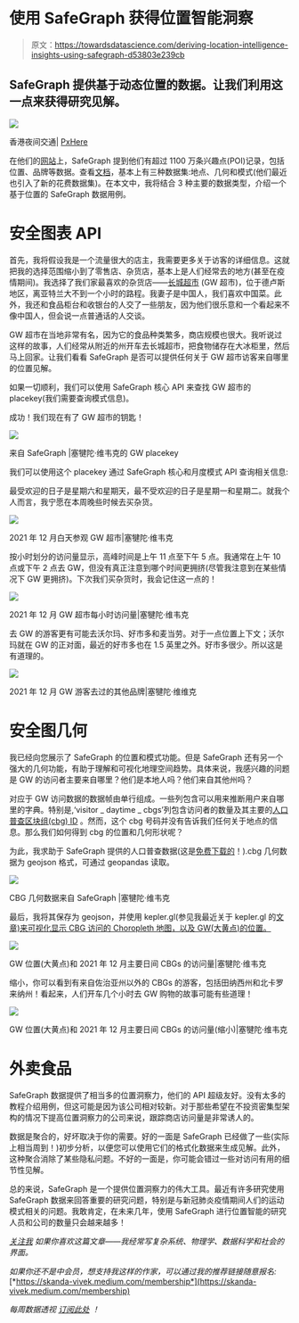 # 使用 SafeGraph 获得位置智能洞察

> 原文：<https://towardsdatascience.com/deriving-location-intelligence-insights-using-safegraph-d53803e239cb>

## SafeGraph 提供基于动态位置的数据。让我们利用这一点来获得研究见解。

![](img/0e08accb8ceddedf349f83620d17cd2d.png)

香港夜间交通| [PxHere](https://pxhere.com/en/photo/1200898)

在他们的[网站](https://www.safegraph.com/)上，SafeGraph 提到他们有超过 1100 万条兴趣点(POI)记录，包括位置、品牌等数据。查看[文档](https://docs.safegraph.com/docs)，基本上有三种数据集:地点、几何和模式(他们最近也引入了新的花费数据集)。在本文中，我将结合 3 种主要的数据类型，介绍一个基于位置的 SafeGraph 数据用例。

# 安全图表 API

首先，我将假设我是一个流量很大的店主，我需要更多关于访客的详细信息。这就把我的选择范围缩小到了零售店、杂货店，基本上是人们经常去的地方(甚至在疫情期间)。我选择了我们家最喜欢的杂货店——[长城超市](https://www.gw-supermarket.com/project/supermarket-of-atlanta/) (GW 超市)，位于德卢斯地区，离亚特兰大不到一个小时的路程。我妻子是中国人，我们喜欢中国菜。此外，我还和食品柜台和收银台的人交了一些朋友，因为他们很乐意和一个看起来不像中国人，但会说一点普通话的人交谈。

GW 超市在当地非常有名，因为它的食品种类繁多，商店规模也很大。我听说过这样的故事，人们经常从附近的州开车去长城超市，把食物储存在大冰柜里，然后马上回家。让我们看看 SafeGraph 是否可以提供任何关于 GW 超市访客来自哪里的位置见解。

如果一切顺利，我们可以使用 SafeGraph 核心 API 来查找 GW 超市的 placekey(我们需要查询模式信息)。

成功！我们现在有了 GW 超市的钥匙！

![](img/d364b0760c04ad796cbc6eb049a53995.png)

来自 SafeGraph |塞犍陀·维韦克的 GW placekey

我们可以使用这个 placekey 通过 SafeGraph 核心和月度模式 API 查询相关信息:

最受欢迎的日子是星期六和星期天，最不受欢迎的日子是星期一和星期二。就我个人而言，我宁愿在本周晚些时候去买杂货。

![](img/7cb99b6054e32ee30a3c175b9425d436.png)

2021 年 12 月白天参观 GW 超市|塞犍陀·维韦克

按小时划分的访问量显示，高峰时间是上午 11 点至下午 5 点。我通常在上午 10 点或下午 2 点去 GW，但没有真正注意到哪个时间更拥挤(尽管我注意到在某些情况下 GW 更拥挤)。下次我们买杂货时，我会记住这一点的！

![](img/2b32a14968c16c7032ccc2eaaa1e304c.png)

2021 年 12 月 GW 超市每小时访问量|塞犍陀·维韦克

去 GW 的游客更有可能去沃尔玛、好市多和麦当劳。对于一点位置上下文；沃尔玛就在 GW 的正对面，最近的好市多也在 1.5 英里之外。好市多很少。所以这是有道理的。

![](img/c0db57b43ef41c9619079a4f991207ea.png)

2021 年 12 月 GW 游客去过的其他品牌|塞犍陀·维维克

# 安全图几何

我已经向您展示了 SafeGraph 的位置和模式功能。但是 SafeGraph 还有另一个强大的几何功能，有助于理解和可视化地理空间趋势。具体来说，我感兴趣的问题是 GW 的访问者主要来自哪里？他们是本地人吗？他们来自其他州吗？

对应于 GW 访问数据的数据帧由单行组成。一些列包含可以用来推断用户来自哪里的字典。特别是,‘visitor _ daytime _ cbgs’列包含访问者的数量及其主要的[人口普查区块组(cbg) ID](https://en.wikipedia.org/wiki/Census_block_group) 。然而，这个 cbg 号码并没有告诉我们任何关于地点的信息。那么我们如何得到 cbg 的位置和几何形状呢？

为此，我求助于 SafeGraph 提供的人口普查数据(这是[免费下载的](https://www.safegraph.com/free-data/open-census-data)！).cbg 几何数据为 geojson 格式，可通过 geopandas 读取。

![](img/71baaa3a8dda8d633cd10a9b1b8a5654.png)

CBG 几何数据来自 SafeGraph |塞犍陀·维韦克

最后，我将其保存为 geojson，并使用 kepler.gl(参见我最近关于 kepler.gl 的[文章)来可视化显示 CBG 访问的 Choropleth 地图，以及 GW(大黄点)的位置。](/visualizing-geospatial-traffic-data-in-kepler-gl-773dd14fc98a)

![](img/602273799ac32989f1a3430ea877be82.png)

GW 位置(大黄点)和 2021 年 12 月主要日间 CBGs 的访问量|塞犍陀·维韦克

缩小，你可以看到有来自佐治亚州以外的 CBGs 的游客，包括田纳西州和北卡罗来纳州！看起来，人们开车几个小时去 GW 购物的故事可能有些道理！

![](img/d101f77d9ba7bcbb3d5e7111246c7298.png)

GW 位置(大黄点)和 2021 年 12 月主要日间 CBGs 的访问量(缩小)|塞犍陀·维韦克

# 外卖食品

SafeGraph 数据提供了相当多的位置洞察力，他们的 API 超级友好。没有太多的教程介绍用例，但这可能是因为该公司相对较新。对于那些希望在不投资密集型架构的情况下提高位置洞察力的公司来说，跟踪商店访问量是非常诱人的。

数据是聚合的，好坏取决于你的需要。好的一面是 SafeGraph 已经做了一些(实际上相当周到！)初步分析，以便您可以使用它们的格式化数据来生成见解。此外，这种聚合消除了某些隐私问题。不好的一面是，你可能会错过一些对访问有用的细节性见解。

总的来说，SafeGraph 是一个提供位置洞察力的伟大工具。最近有许多研究使用 SafeGraph 数据来回答重要的研究问题，特别是与新冠肺炎疫情期间人们的运动模式相关的问题。我敢肯定，在未来几年，使用 SafeGraph 进行位置智能的研究人员和公司的数量只会越来越多！

[*关注我*](https://medium.com/@skanda.vivek) *如果你喜欢这篇文章——我经常写复杂系统、物理学、数据科学和社会的界面。*

*如果你还不是中会员，想支持我这样的作家，可以通过我的推荐链接随意报名:*[*https://skanda-vivek.medium.com/membership*](https://skanda-vivek.medium.com/membership)

*每周数据透视* [*订阅此处*](https://skandavivek.substack.com/) *！*